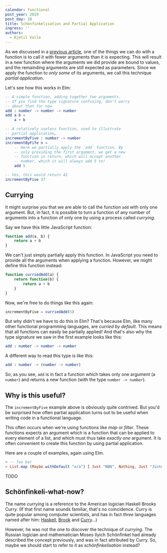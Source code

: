 ```yaml
---
calendar: functional
post_year: 2019
post_day: 18
title: Schönfinkelisation and Partial Application
ingress: ''
authors:
  - Kjetil Valle
---
```

As we discussed in a [previous article](link-til-simens-artikkel-her), one of the things we can do with a function is to call it with fewer arguments than it is expecting. This will result in a new function where the arguments we did provide are bound to values, and the remainding arguments are still expected as parameters. Since we apply the function to _only some_ of its arguments, we call this technique _partial application_.

Let's see how this works in Elm:

```elm
-- A simple function, adding together two arguments.
-- If you find the type signature confusing, don't worry
-- about that for now.
add : number -> number -> number
add a b = 
	a + b

-- A relatively useless function, used to illustrate 
-- partial application…
incrementByFive : number -> number
incrementByFife n =
	-- Here we partially apply the `add` function. By
	-- only providing the first argument, we get a new
	-- function in return, which will accept another
	-- number, which it will always add 5 to!
	add 5

-- Yes, this would return 42
incrementByFive 37
```

## Currying

It might surprise you that we are able to call the function `add` with only one argument. But, in fact, it is possible to turn a function of any number of arguments into a function of only one by using a process called _currying_.

Say we have this little JavaScript function:

```javascript
function add(a, b) {
	return a + b
}
```

We can't just simply partially apply this function. In JavaScript you need to provide all the arguments when applying a function. However, we might define this function instead:

```javascript
function curriedAdd(a) {
	return function(b) {
		return a + b
	}
}
```

Now, we're free to do things like this again:

```javascript
incrementByFive = curriedAdd(5)
```

But why didn't we have to do this in Elm? That's because Elm, like many other functional programming languages, are _curried by default_. This means that all functions can easily be partially applied! And that's also why the type signature we saw in the first example looks like this:

```elm
add : number -> number -> number
```

A different way to read this type is like this:

```elm
add : number -> (number -> number)
```

So, as you see, `add` is in fact a function which takes only one argument (a `number`) and returns a new function (with the type `number -> number`).

## Why is this useful?

The `incrementByFive` example above is obviously quite contrived. But you'd be surprised how often partial application turns out to be useful when writing code in a functional language.

This often occurs when we're using functions like _map_ or _filter_. These functions expects an argument which is a function that can be applied to every element of a list, and which must thus take _exactly one_ argument. It is often convenient to create this function by using partial application.

Here are a couple of examples, again using Elm. 

```elm
> -- foo bar  
> List.map (Maybe.withDefault "n/a") [ Just "NBN", Nothing, Just "Jinteki"]
```

TODO

## Schönfinkeli-what-now?

The name _currying_ is a reference to the American logician Haskell Brooks Curry. (If that first name sounds familiar, that's no coincidence. Curry is quite popular among computer scientists, and has in fact _three_ languages named after him: [Haskell](https://www.haskell.org/), [Brook](http://graphics.stanford.edu/projects/brookgpu/) and [Curry](https://www-ps.informatik.uni-kiel.de/currywiki/)…)

However, he was not the one to discover the technique of _currying_. The Russian logician and mathematician Moses Ilyich Schönfinkel had already described the concept previously, and was in fact attributed by Curry. So, maybe we should start to refer to it as _schönfinkelisation_ instead?

